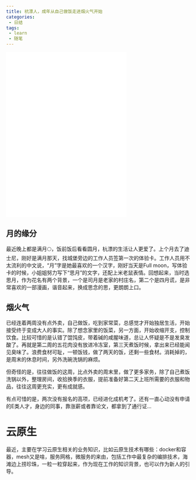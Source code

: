 ```yaml
---
title: 杭漂人，成年从自己做饭走进烟火气开始
categories:
 - 日结
tags: 
 - learn
 - 随笔
---
```

 
<iframe frameborder="no" border="0" marginwidth="0" marginheight="0" width=330 height=450 src="//music.163.com/outchain/player?type=0&id=981484303&auto=1&height=430"></iframe>

## 月的缘分
 
 最近晚上都是满月🌕，饭前饭后看看圆月，杭漂的生活让人更爱了。上个月去了迪士尼，刚好是满月那天，找城堡旁边的工作人员签第一次的体验卡。工作人员用不太流利的中文说，“月”字是她最喜欢的一个汉字，刚好当天是Full moon，写体验卡的时候，小姐姐努力写下“思月”的文字，还配上米老鼠表情。回想起来，当时选思月，作为花名有两个背景，一个是司月是老家的村庄名，第二个是四月谎，是非常喜欢的一部漫画，谐音起来，换成思念的思，更朗朗上口。

## 烟火气
已经连着两周没有点外卖，自己做饭，吃到家常菜，总感觉才开始独居生活，开始接受终于变成大人的事实。除了想念家里的饭菜，另一方面，开始收缩开支，控制饮食。比较可惜的是认错了馄饨皮，带着碱的咸腥味道，总让人怀疑是不是发臭发酸了。再就是第二周的五花肉没有放进冷冻室，第三天煮饭时候，拿出来已经能闻见臭味了。浪费食材可耻，一顿饭钱，做了两天的饭，还剩一些食材。消耗掉的，是周末的休息时间，另外洗碗洗锅的麻烦。

但奇怪的是，往往做饭的这周，比点外卖的周末里，做了更多家务，除了自己煮饭洗锅以外，整理房间，收拾换季的衣服，提前准备好第二天上班所需要的衣服和物品，往往这周更充实，更有成就感。

有点可惜的是，两次没有报名的高项，已经进化成机考了。还有一直心动没有申请的E类人才，身边的同事，靠涨薪或者靠论文，都拿到了通行证...

# 云原生
最近，主要在学习云原生相关的业务知识，比如云原生技术有哪些：docker和容器，mesh又是啥，服务网格，微服务的来由，包括工作中最复杂的编排技术，海滩边上捞珍珠，一粒一粒穿起来，作为现在工作的知识背景，也可以作为新人的引导。